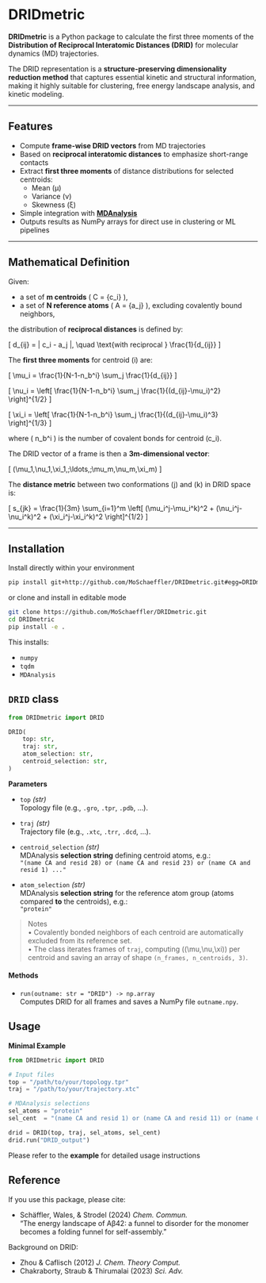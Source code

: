 # DRIDmetric

**DRIDmetric** is a Python package to calculate the first three moments of the **Distribution of Reciprocal Interatomic Distances (DRID)** for molecular dynamics (MD) trajectories.  

The DRID representation is a **structure-preserving dimensionality reduction method** that captures essential kinetic and structural information, making it highly suitable for clustering, free energy landscape analysis, and kinetic modeling.

---

## Features

- Compute **frame-wise DRID vectors** from MD trajectories  
- Based on **reciprocal interatomic distances** to emphasize short-range contacts  
- Extract **first three moments** of distance distributions for selected centroids:
  - Mean (μ)  
  - Variance (ν)  
  - Skewness (ξ)  
- Simple integration with [**MDAnalysis**](https://www.mdanalysis.org/)  
- Outputs results as NumPy arrays for direct use in clustering or ML pipelines  

---

## Mathematical Definition

Given:
- a set of **m centroids** \( C = \{c_i\} \),  
- a set of **N reference atoms** \( A = \{a_j\} \), excluding covalently bound neighbors,  

the distribution of **reciprocal distances** is defined by:  

\[
d_{ij} = \| c_i - a_j \|, \quad \text{with reciprocal } \frac{1}{d_{ij}}
\]

The **first three moments** for centroid \(i\) are:

\[
\mu_i = \frac{1}{N-1-n_b^i} \sum_j \frac{1}{d_{ij}}
\]

\[
\nu_i = \left[ \frac{1}{N-1-n_b^i} \sum_j \frac{1}{(d_{ij}-\mu_i)^2} \right]^{1/2}
\]

\[
\xi_i = \left[ \frac{1}{N-1-n_b^i} \sum_j \frac{1}{(d_{ij}-\mu_i)^3} \right]^{1/3}
\]

where \( n_b^i \) is the number of covalent bonds for centroid \(c_i\).  

The DRID vector of a frame is then a **3m-dimensional vector**:  

\[
(\mu_1,\nu_1,\xi_1,\;\ldots,\;\mu_m,\nu_m,\xi_m)
\]

The **distance metric** between two conformations \(j\) and \(k\) in DRID space is:  

\[
s_{jk} = \frac{1}{3m} \sum_{i=1}^m \left[ (\mu_i^j-\mu_i^k)^2 + (\nu_i^j-\nu_i^k)^2 + (\xi_i^j-\xi_i^k)^2 \right]^{1/2}
\]

---

## Installation

Install directly within your environment

```bash
pip install git+http://github.com/MoSchaeffler/DRIDmetric.git#egg=DRIDmetric
```

or clone and install in editable mode

```bash
git clone https://github.com/MoSchaeffler/DRIDmetric.git
cd DRIDmetric
pip install -e .
```

This installs:
- `numpy`
- `tqdm`
- `MDAnalysis`

## `DRID` class

```python
from DRIDmetric import DRID

DRID(
    top: str,
    traj: str,
    atom_selection: str,
    centroid_selection: str,
)
```

**Parameters**

- `top` *(str)*  
  Topology file (e.g., `.gro`, `.tpr`, `.pdb`, …).

- `traj` *(str)*  
  Trajectory file (e.g., `.xtc`, `.trr`, `.dcd`, …).

- `centroid_selection` *(str)*  
  MDAnalysis **selection string** defining centroid atoms, e.g.:  
  `"(name CA and resid 28) or (name CA and resid 23) or (name CA and resid 1) ..."`

- `atom_selection` *(str)*  
  MDAnalysis **selection string** for the reference atom group (atoms compared **to** the centroids), e.g.:  
  `"protein"`

> Notes  
> • Covalently bonded neighbors of each centroid are automatically excluded from its reference set.  
> • The class iterates frames of `traj`, computing \((\mu,\nu,\xi)\) per centroid and saving an array of shape `(n_frames, n_centroids, 3)`.

#### Methods

- `run(outname: str = "DRID") -> np.array`  
  Computes DRID for all frames and saves a NumPy file `outname.npy`.


## Usage

**Minimal Example**
```python
from DRIDmetric import DRID

# Input files
top = "/path/to/your/topology.tpr"
traj = "/path/to/your/trajectory.xtc"

# MDAnalysis selections
sel_atoms = "protein"
sel_cent  = "(name CA and resid 1) or (name CA and resid 11) or (name CA and resid 21)"

drid = DRID(top, traj, sel_atoms, sel_cent)
drid.run("DRID_output")
```

Please refer to the **example** for detailed usage instructions

## Reference

If you use this package, please cite:

- Schäffler, Wales, & Strodel (2024) *Chem. Commun.*  
  “The energy landscape of Aβ42: a funnel to disorder for the monomer becomes a folding funnel for self-assembly.”

Background on DRID:

- Zhou & Caflisch (2012) *J. Chem. Theory Comput.*  
- Chakraborty, Straub & Thirumalai (2023) *Sci. Adv.*